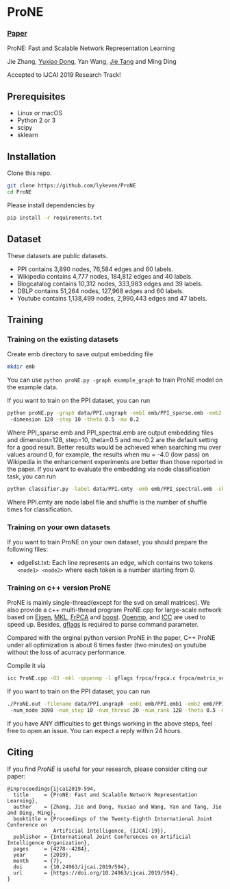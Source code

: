 # ProNE

### [Paper](https://www.ijcai.org/proceedings/2019/594)

ProNE: Fast and Scalable Network Representation Learning

Jie Zhang, [Yuxiao Dong](https://ericdongyx.github.io/), Yan Wang, [Jie Tang](http://keg.cs.tsinghua.edu.cn/jietang/) and Ming Ding

Accepted to IJCAI 2019 Research Track!

## Prerequisites

- Linux or macOS
- Python 2 or 3
- scipy
- sklearn


## Installation

Clone this repo.

```bash
git clone https://github.com/lykeven/ProNE
cd ProNE
```

Please install dependencies by

```bash
pip install -r requirements.txt
```

## Dataset

These datasets are public datasets.

- PPI contains 3,890 nodes, 76,584 edges and 60 labels.
- Wikipedia contains 4,777 nodes, 184,812 edges and 40 labels.
- Blogcatalog contains 10,312 nodes, 333,983 edges and 39 labels.
- DBLP contains 51,264 nodes, 127,968 edges and 60 labels. 
- Youtube contains 1,138,499 nodes, 2,990,443 edges and 47 labels.

## Training

### Training on the existing datasets

Create emb directory to save output embedding file
```bash
mkdir emb
```
You can use `python proNE.py -graph example_graph` to train ProNE model on the example data.

If you want to train on the PPI dataset, you can run 

```bash
python proNE.py -graph data/PPI.ungraph -emb1 emb/PPI_sparse.emb -emb2 emb/PPI_spectral.emb
 -dimension 128 -step 10 -theta 0.5 -mu 0.2
```
Where PPI_sparse.emb and PPI_spectral.emb are output embedding files and dimension=128, step=10, theta=0.5 and mu=0.2 are the default setting for a good result. Better results would be achieved when searching mu over values around 0, for example, the results when mu = -4.0 (low pass) on Wikipedia in the enhancement experiments are better than those reported in the paper.
If you want to evaluate the embedding via node classification task, you can run

```bash
python classifier.py -label data/PPI.cmty -emb emb/PPI_spectral.emb -shuffle 4
```
Where PPI.cmty are node label file and shuffle is the number of shuffle times for classification.

### Training on your own datasets

If you want to train ProNE on your own dataset, you should prepare the following files:
- edgelist.txt: Each line represents an edge, which contains two tokens `<node1> <node2>` where each token is a number starting from 0.

### Training on c++ version ProNE
ProNE is mainly single-thread(except for the svd on small matrices). We also provide a c++ multi-thread program ProNE.cpp for large-scale network based on
 [Eigen](http://eigen.tuxfamily.org), [MKL](https://software.intel.com/en-us/mkl), [FrPCA](https://github.com/XuFengthucs/frPCA_sparse/) and [boost](https://www.boost.org/). [Openmp](https://www.openmp.org/), and [ICC](https://software.intel.com/en-us/c-compilers) are used to speed up. Besides, [gflags](https://github.com/gflags/gflags) is required to parse command parameter.

Compared with the orginal python version ProNE in the paper, C++ ProNE under all optimization is about 6 times faster (two minutes)  on youtube without the loss of acurracy performance.

Compile it via
```bash
icc ProNE.cpp -O3 -mkl -qopenmp -l gflags frpca/frpca.c frpca/matrix_vector_functions_intel_mkl_ext.c frpca/matrix_vector_functions_intel_mkl.c  -o ProNE.out
```

If you want to train on the PPI dataset, you can run
```bash
./ProNE.out -filename data/PPI.ungraph -emb1 emb/PPI.emb1 -emb2 emb/PPI.emb2
 -num_node 3890 -num_step 10 -num_thread 20 -num_rank 128 -theta 0.5 -mu 0.2
```


If you have ANY difficulties to get things working in the above steps, feel free to open an issue. You can expect a reply within 24 hours.


## Citing

If you find *ProNE* is useful for your research, please consider citing our paper:

```
@inproceedings{ijcai2019-594,
  title     = {ProNE: Fast and Scalable Network Representation Learning},
  author    = {Zhang, Jie and Dong, Yuxiao and Wang, Yan and Tang, Jie and Ding, Ming},
  booktitle = {Proceedings of the Twenty-Eighth International Joint Conference on
               Artificial Intelligence, {IJCAI-19}},
  publisher = {International Joint Conferences on Artificial Intelligence Organization},             
  pages     = {4278--4284},
  year      = {2019},
  month     = {7},
  doi       = {10.24963/ijcai.2019/594},
  url       = {https://doi.org/10.24963/ijcai.2019/594},
}
```
